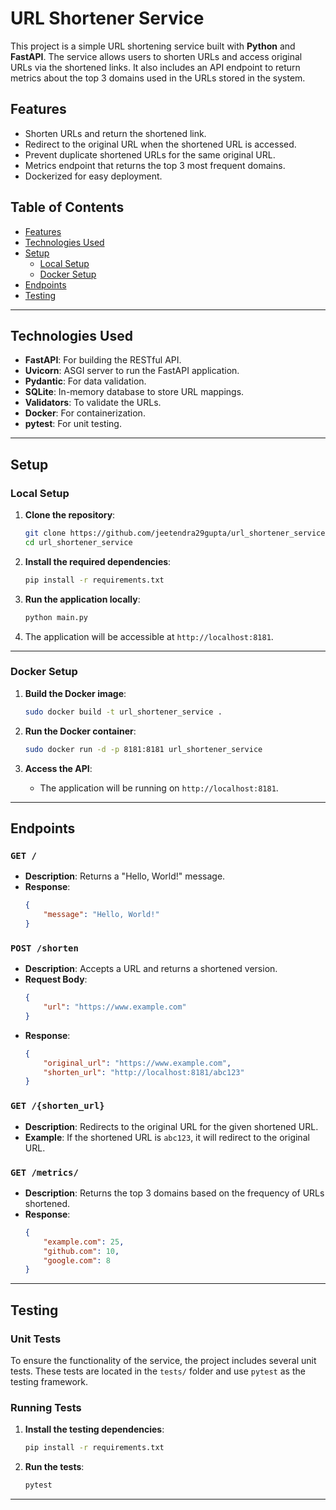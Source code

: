 # URL Shortener Service

This project is a simple URL shortening service built with **Python** and **FastAPI**. The service allows users to shorten URLs and access original URLs via the shortened links. It also includes an API endpoint to return metrics about the top 3 domains used in the URLs stored in the system.

## Features

- Shorten URLs and return the shortened link.
- Redirect to the original URL when the shortened URL is accessed.
- Prevent duplicate shortened URLs for the same original URL.
- Metrics endpoint that returns the top 3 most frequent domains.
- Dockerized for easy deployment.

## Table of Contents

- [Features](#features)
- [Technologies Used](#technologies-used)
- [Setup](#setup)
  - [Local Setup](#local-setup)
  - [Docker Setup](#docker-setup)
- [Endpoints](#endpoints)
- [Testing](#testing)

---

## Technologies Used

- **FastAPI**: For building the RESTful API.
- **Uvicorn**: ASGI server to run the FastAPI application.
- **Pydantic**: For data validation.
- **SQLite**: In-memory database to store URL mappings.
- **Validators**: To validate the URLs.
- **Docker**: For containerization.
- **pytest**: For unit testing.

---

## Setup

### Local Setup

1. **Clone the repository**:
   ```bash
   git clone https://github.com/jeetendra29gupta/url_shortener_service.git
   cd url_shortener_service
   ```

2. **Install the required dependencies**:
   ```bash
   pip install -r requirements.txt
   ```

3. **Run the application locally**:
   ```bash
   python main.py
   ```

4. The application will be accessible at `http://localhost:8181`.

---

### Docker Setup

1. **Build the Docker image**:
   ```bash
   sudo docker build -t url_shortener_service .
   ```

2. **Run the Docker container**:
   ```bash
   sudo docker run -d -p 8181:8181 url_shortener_service
   ```

3. **Access the API**:
   - The application will be running on `http://localhost:8181`.

---

## Endpoints

### `GET /`

- **Description**: Returns a "Hello, World!" message.
- **Response**:
  ```json
  {
      "message": "Hello, World!"
  }
  ```

### `POST /shorten`

- **Description**: Accepts a URL and returns a shortened version.
- **Request Body**:
  ```json
  {
      "url": "https://www.example.com"
  }
  ```
- **Response**:
  ```json
  {
      "original_url": "https://www.example.com",
      "shorten_url": "http://localhost:8181/abc123"
  }
  ```

### `GET /{shorten_url}`

- **Description**: Redirects to the original URL for the given shortened URL.
- **Example**: If the shortened URL is `abc123`, it will redirect to the original URL.

### `GET /metrics/`

- **Description**: Returns the top 3 domains based on the frequency of URLs shortened.
- **Response**:
  ```json
  {
      "example.com": 25,
      "github.com": 10,
      "google.com": 8
  }
  ```

---

## Testing

### Unit Tests

To ensure the functionality of the service, the project includes several unit tests. These tests are located in the `tests/` folder and use `pytest` as the testing framework.

### Running Tests

1. **Install the testing dependencies**:
   ```bash
   pip install -r requirements.txt
   ```

2. **Run the tests**:
   ```bash
   pytest
   ```

---